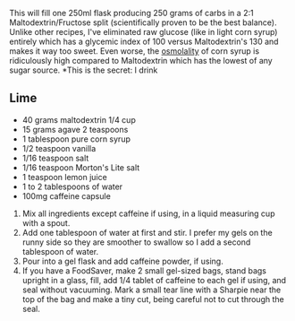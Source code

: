 This will fill one 250ml flask producing 250 grams of carbs in a 2:1 Maltodextrin/Fructose split (scientifically proven to be the best balance). Unlike other recipes, I've eliminated raw glucose (like in light corn syrup) entirely which has a glycemic index of 100 versus Maltodextrin's 130 and makes it way too sweet. Even worse, the [osmolality](Osmolality,%20watch%20that%20isotonic%20limit.md) of corn syrup is ridiculously high compared to Maltodextrin which has the lowest of any sugar source. *This is the secret: I drink
## Lime

- 40 grams maltodextrin 1/4 cup
- 15 grams agave 2 teaspoons
- 1 tablespoon pure corn syrup
- 1/2 teaspoon vanilla
- 1/16 teaspoon salt
- 1/16 teaspoon Morton's Lite salt
- 1 teaspoon lemon juice
- 1 to 2 tablespoons of water
- 100mg caffeine capsule

1. Mix all ingredients except caffeine if using, in a liquid measuring cup with a spout.
2. Add one tablespoon of water at first and stir. I prefer my gels on the runny side so they are smoother to swallow so I add a second tablespoon of water.
3. Pour into a gel flask and add caffeine powder, if using.
4. If you have a FoodSaver, make 2 small gel-sized bags, stand bags upright in a glass, fill, add 1/4 tablet of caffeine to each gel if using, and seal without vacuuming. Mark a small tear line with a Sharpie near the top of the bag and make a tiny cut, being careful not to cut through the seal.